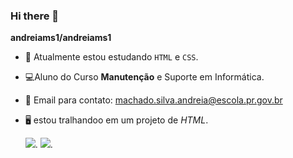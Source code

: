 ### Hi there 👋


**andreiams1/andreiams1** 

- 🔭 Atualmente estou estudando `HTML` e `CSS`.
- 💻Aluno do Curso **Manutenção** e Suporte em Informática.
- 📧 Email para contato: machado.silva.andreia@escola.pr.gov.br
- 🖥️ estou tralhandoo em um projeto de _HTML_.

  
  ![](https://media.tenor.com/AlUkiGkR2j8AAAAC/new-game-ahagon-umiko-programming.gif).    ![](https://media.tenor.com/sOy6AOpcMNwAAAAd/aumento-salario.gif).
